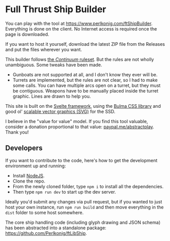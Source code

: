 # Full Thrust Ship Builder

You can play with the tool at <https://www.perlkonig.com/ftShipBuilder>. Everything is done on the client. No Internet access is required once the page is downloaded.

If you want to host it yourself, download the latest ZIP file from the Releases and put the files wherever you want.

This builder follows [the _Continuum_ ruleset](https://emeraldcoastskunkworks.wordpress.com/category/project-continum-rules/). But the rules are not wholly unambiguous. Some tweaks have been made.

-   Gunboats are not supported at all, and I don't know they ever will be.
-   Turrets are implemented, but the rules are not clear, so I had to make some calls. You can have multiple arcs open on a turret, but they must be contiguous. Weapons have to be manually placed inside the turret graphic. Lines are drawn to help you.

This site is built on the [Svelte framework](https://svelte.dev/), using the [Bulma CSS library](https://bulma.io/) and good ol' [scalable vector graphics (SVG)](https://www.w3.org/Graphics/SVG/) for the SSD.

I believe in the "value for value" model. If you find this tool valuable, consider a donation proportional to that value: [paypal.me/abstractplay](https://www.paypal.me/abstractplay). Thank you!

## Developers

If you want to contribute to the code, here's how to get the development environment up and running:

-   Install [NodeJS](https://nodejs.org).
-   Clone the repo.
-   From the newly cloned folder, type `npm i` to install all the dependencies.
-   Then type `npm run dev` to start up the dev server.

Ideally you'd submit any changes via pull request, but if you wanted to just host your own instance, run `npm run build` and then move everything in the `dist` folder to some host somewhere.

The core ship handling code (including glyph drawing and JSON schema) has been abstracted into a standalone package: <https://github.com/Perlkonig/ftLibShip>.
